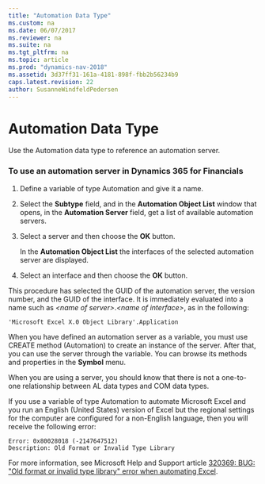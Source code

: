 ```yaml
---
title: "Automation Data Type"
ms.custom: na
ms.date: 06/07/2017
ms.reviewer: na
ms.suite: na
ms.tgt_pltfrm: na
ms.topic: article
ms.prod: "dynamics-nav-2018"
ms.assetid: 3d37ff31-161a-4181-898f-fbb2b56234b9
caps.latest.revision: 22
author: SusanneWindfeldPedersen
---
```

# Automation Data Type
Use the Automation data type to reference an automation server.  

### To use an automation server in Dynamics 365 for Financials

1.  Define a variable of type Automation and give it a name.  

2.  Select the **Subtype** field, and in the **Automation Object List** window that opens, in the **Automation Server** field, get a list of available automation servers.  

3.  Select a server and then choose the **OK** button.  

     In the **Automation Object List** the interfaces of the selected automation server are displayed.  

4.  Select an interface and then choose the **OK** button.  

 This procedure has selected the GUID of the automation server, the version number, and the GUID of the interface. It is immediately evaluated into a name such as *\<name of server>*.*\<name of interface>*, as in the following:  

```  
'Microsoft Excel X.0 Object Library'.Application  
```  

When you have defined an automation server as a variable, you must use CREATE method (Automation) <!--(../../../articles/devenv-methods-not-supported/devenv-create-method-automation.md) --> to create an instance of the server. After that, you can use the server through the variable. You can browse its methods and properties in the **Symbol** menu.  

When you are using a server, you should know that there is not a one-to-one relationship between AL data types and COM data types. 
<!-- For an overview of the data type mapping, see [Using COM Technologies in Microsoft Dynamics NAV](../../../dynamics-nav/Using-COM-Technologies-in-Microsoft-Dynamics-NAV.md).  -->

If you use a variable of type Automation to automate Microsoft Excel and you run an English \(United States\) version of Excel but the regional settings for the computer are configured for a non-English language, then you will receive the following error:  

```  
Error: 0x80028018 (-2147647512)  
Description: Old Format or Invalid Type Library   
```  

For more information, see Microsoft Help and Support article [320369: BUG: "Old format or invalid type library" error when automating Excel](http://go.microsoft.com/fwlink/?linkid=3052&kbid=320369).  

<!--

## Limitations  

-   Automation is not supported by [!INCLUDE[nav_web](includes/nav_web_md.md)].  

-   Automation objects cannot run on [!INCLUDE[nav_server](includes/nav_server_md.md)].  

-->


<!-- [CREATE method \(Automation\)](../../../articles/devenv-methods-not-supported/devenv-create-method-automation.md)   
[ISCLEAR method \(Automation\)](../../../articles/devenv-methods-not-supported/devenv-isclear-method-automation.md)   
[Variant Data Type](../../../dynamics-nav/Variant-Data-Type.md)
-->
